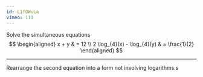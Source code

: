 ```yaml
---
id: L1fOWuLa
vimeo: 111
---
```


Solve the simultaneous equations
$$
\begin{aligned}
x + y & = 12 \\
2 \log_{4}(x) - \log_{4}(y) & = \frac{1}{2}
\end{aligned}
$$

---

Rearrange the second equation into a form not involving logarithms.s
